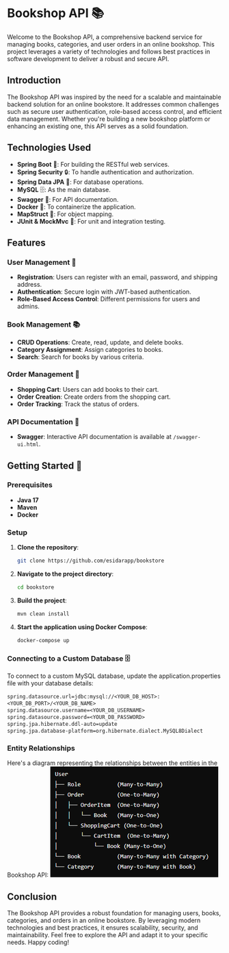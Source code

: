 # Bookshop API 📚

Welcome to the Bookshop API, a comprehensive backend service for managing books, categories, and user orders in an online bookshop. This project leverages a variety of technologies and follows best practices in software development to deliver a robust and secure API.

## Introduction

The Bookshop API was inspired by the need for a scalable and maintainable backend solution for an online bookstore. It addresses common challenges such as secure user authentication, role-based access control, and efficient data management. Whether you're building a new bookshop platform or enhancing an existing one, this API serves as a solid foundation.

## Technologies Used

- **Spring Boot** 🌱: For building the RESTful web services.
- **Spring Security** 🔒: To handle authentication and authorization.
- **Spring Data JPA** 💾: For database operations.
- **MySQL** 🗄️: As the main database.
- **Swagger** 📜: For API documentation.
- **Docker** 🐳: To containerize the application.
- **MapStruct** 🔄: For object mapping.
- **JUnit & MockMvc** 🧪: For unit and integration testing.

## Features

### User Management 👥

- **Registration**: Users can register with an email, password, and shipping address.
- **Authentication**: Secure login with JWT-based authentication.
- **Role-Based Access Control**: Different permissions for users and admins.

### Book Management 📚

- **CRUD Operations**: Create, read, update, and delete books.
- **Category Assignment**: Assign categories to books.
- **Search**: Search for books by various criteria.

### Order Management 🛒

- **Shopping Cart**: Users can add books to their cart.
- **Order Creation**: Create orders from the shopping cart.
- **Order Tracking**: Track the status of orders.

### API Documentation 📖

- **Swagger**: Interactive API documentation is available at `/swagger-ui.html`.

## Getting Started 🚀

### Prerequisites

- **Java 17**
- **Maven**
- **Docker**

### Setup

1. **Clone the repository**:
   ```sh
   git clone https://github.com/esidarapp/bookstore
2. **Navigate to the project directory**:
   ```sh
   cd bookstore
3. **Build the project**:
   ```sh
   mvn clean install
4. **Start the application using Docker Compose**:
   ```sh
   docker-compose up

### Connecting to a Custom Database 🗄️
To connect to a custom MySQL database, update the application.properties file with your database details:
```properties
spring.datasource.url=jdbc:mysql://<YOUR_DB_HOST>:<YOUR_DB_PORT>/<YOUR_DB_NAME>
spring.datasource.username=<YOUR_DB_USERNAME>
spring.datasource.password=<YOUR_DB_PASSWORD>
spring.jpa.hibernate.ddl-auto=update
spring.jpa.database-platform=org.hibernate.dialect.MySQL8Dialect
```

### Entity Relationships
Here's a diagram representing the relationships between the entities in the Bookshop API:
![Entity Relationships Diagram](diagram.png)



## Conclusion

The Bookshop API provides a robust foundation for managing users, books, categories, and orders in an online bookstore. By leveraging modern technologies and best practices, it ensures scalability, security, and maintainability. Feel free to explore the API and adapt it to your specific needs. Happy coding!
